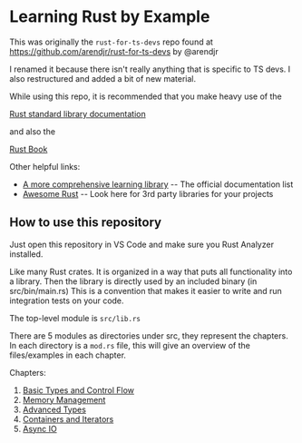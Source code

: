 # Learning Rust by Example

This was originally the `rust-for-ts-devs` repo found at https://github.com/arendjr/rust-for-ts-devs by @arendjr

I renamed it because there isn't really anything that is specific to TS devs.
I also restructured and added a bit of new material.

While using this repo, it is recommended that you make heavy use of the

 [Rust standard library documentation](https://doc.rust-lang.org/stable/std/index.html)

 and also the

 [Rust Book](https://doc.rust-lang.org/stable/book/)

Other helpful links:  
- [A more comprehensive learning library](https://www.rust-lang.org/learn) -- The official documentation list  
- [Awesome Rust](https://github.com/rust-unofficial/awesome-rust) -- Look here for 3rd party libraries for your projects  


## How to use this repository

Just open this repository in VS Code and make sure you Rust Analyzer installed.

Like many Rust crates.  It is organized in a way that puts all functionality into a library.
Then the library is directly used by an included binary (in src/bin/main.rs)
This is a convention that makes it easier to write and run integration tests on your code.

The top-level module is `src/lib.rs`

There are 5 modules as directories under src,  they represent the chapters.
In each directory is a `mod.rs` file, this will give an overview of the files/examples in each chapter.

Chapters:

1. [Basic Types and Control Flow](src/one/mod.rs)
2. [Memory Management](src/two/mod.rs)
3. [Advanced Types](src/three/mod.rs)
4. [Containers and Iterators](src/four/mod.rs)
5. [Async IO](src/five/mod.rs)
